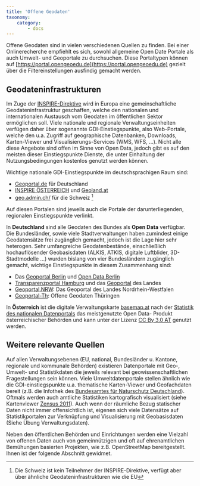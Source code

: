 ```yaml
---
title: 'Offene Geodaten'
taxonomy:
    category:
        - docs
---
```


Offene Geodaten sind in vielen verschiedenen Quellen zu finden. Bei einer Onlinerecherche empfiehlt es sich, sowohl allgemeine Open Date Portale als auch Umwelt- und Geoportale zu durchsuchen. Diese Portaltypen können auf [https://portal.opengeoedu.de](https://portal.opengeoedu.de) gezielt über die Filtereinstellungen ausfindig gemacht werden.

## Geodateninfrastrukturen

Im Zuge der [INSPIRE-Direktive](https://inspire.ec.europa.eu/) wird in Europa eine gemeinschaftliche Geodateninfrastruktur geschaffen, welche den nationalen und internationalen Austausch vom Geodaten im öffentlichen Sektor ermöglichen soll. Viele nationale und regionale Verwaltungseinheiten verfügen daher über sogenannte GDI-Einstiegspunkte, also Web-Portale, welche den u.a. Zugriff auf geographische Datenbanken, Downloads, Karten-Viewer und Visualisierungs-Services (WMS, WFS, ...). Nicht alle diese Angebote sind offen im Sinne von Open Data, jedoch gibt es auf den meisten dieser Einstiegspunkte Dienste, die unter Einhaltung der Nutzungsbedingungen kostenlos genutzt werden können.

Wichtige nationale GDI-Einstiegspunkte im deutschsprachigen Raum sind:

- [Geoportal.de](https://www.geoportal.de) für Deutschland
- [INSPIRE ÖSTERREICH](http://www.inspire.gv.at/) und [Geoland.at](http://geoland.at/)
- [geo.admin.ch/](https://www.geo.admin.ch/) für die Schweiz [^1]

Auf diesen Portalen sind jeweils auch die Portale der darunterliegenden, regionalen Einstiegspunkte verlinkt.

In **Deutschland** sind alle Geodaten des Bundes als **Open Data** verfügbar. Die Bundesländer, sowie viele Stadtverwaltungen haben zumindest einige Geodatensätze frei zugänglich gemacht, jedoch ist die Lage hier sehr heterogen. Sehr umfangreiche Geodatenbestände, einschließlich hochauflösender Geobasisdaten (ALKIS, ATKIS, digitale Luftblider, 3D-Stadtmodelle ...) wurden bislang von vier Bundesländern zugänglich gemacht, wichtige Einstiegspunkte in diesem Zusammenhang sind:

- Das [Geoportal Berlin](http://www.stadtentwicklung.berlin.de/geoinformation/) und [Open Data Berlin](https://daten.berlin.de/kategorie/geographie-und-stadtplanung)
- [Transparenzportal Hamburg](http://suche.transparenz.hamburg.de/?groups=geografie-geologie-und-geodaten) und das [Geoportal](http://www.geoportal-hamburg.de/Geoportal/geo-online/) des Landes
- [Geoportal.NRW](https://www.geoportal.nrw/): Das Geoportal des Landes Nordrhein-Westfalen
- [Geoportal-Th](https://www.geoportal-th.de): Offene Geodaten Thüringen

In **Österreich** ist die digitale Verwaltungskarte [basemap.at](https://basemap.at/) nach der [Statistik des nationalen Datenportals](https://www.data.gv.at/wp-content/themes/datagvat/ckan-apps.php) das meistgenutzte Open Data- Produkt österreichischer Behörden und kann unter der Lizenz [CC By 3.0 AT](https://creativecommons.org/licenses/by/3.0/at/deed.de) genutzt werden.

## Weitere relevante Quellen

Auf allen Verwaltungsebenen (EU, national, Bundesländer u. Kantone, regionale und kommunale Behörden) existieren Datenportale mit Geo-, Umwelt- und Statistikdaten die jeweils relevant bei geowissenschaftlichen Fragestellungen sein können. Viele Umweltdatenportale stellen ähnlich wie die GDI-einstiegspunkte u.a. thematische Karten-Viewer und Geofachdaten bereit (z.B. die Infothek des [Bundesamtes für Naturschutz Deutschland](https://www.bfn.de/infothek/)). Oftmals werden auch amtliche Statistiken kartografisch visualisiert (siehe Kartenviewer [Zensus 2011](https://ergebnisse.zensus2011.de/#MapContent:00,D1,,)). Auch wenn der räumliche Bezug statischer Daten nicht immer offensichtlich ist, eigenen sich viele Datensätze auf Statistikportalen zur Verknüpfung und Visualisierung mit Geobasisdaten (Siehe Übung Verwaltungsdaten).

Neben den öffentlichen Behörden und Einrichtungen werden eine Vielzahl von offenen Daten auch von gemeinnützigen und oft auf ehrenamtlichen Bemühungen basierten Projekten, wie z.B. OpenStreetMap bereitgestellt. Ihnen ist der folgende Abschnitt gewidmet.

[^1]: Die Schweiz ist kein Teilnehmer der INSPIRE-Direktive, verfügt aber über ähnliche Geodateninfrastrukturen wie die EU
